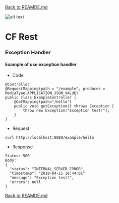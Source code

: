 [Back to REAMDE.md](https://github.com/caiofrota/cf-rest)

![alt text](https://cftechsol.com/wp-content/uploads/2017/12/caiofrota-logo-300x171.png)

# CF Rest

### Exception Handler

#### Example of use exception handler

* Code

```
@Controller
@RequestMapping(path = "/example", produces = MediaType.APPLICATION_JSON_VALUE)
public class ExampleController {
	@GetMapping(path="/hello")
	public void getException() throws Exception {
		throw new Exception("Exception test!");
	}
}
```

* Request

```
curl http://localhost:8080/example/hello
```

* Response

```
Status: 500
Body:
{
  "status": "INTERNAL_SERVER_ERROR",
  "timestamp": "2018-04-11 10:44:01"
  "message": "Exception test!",
  "errors": null
}
```

[Back to REAMDE.md](https://github.com/caiofrota/cf-rest)
